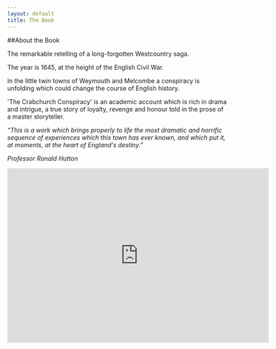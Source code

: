 ```yaml
---
layout: default
title: The Book
---
```


##About the Book

The remarkable retelling of a long-forgotten Westcountry saga.

The year is 1645, at the height of the English Civil War.

In the little twin towns of Weymouth and Melcombe a conspiracy is unfolding which could change the course of English history.

'The Crabchurch Conspiracy' is an academic account which is rich in drama and intrigue, a true story of loyalty, revenge and honour told in the prose of a master storyteller.
 
_“This is a work which brings properly to life the most dramatic and horrific sequence of experiences which this town has ever known, and which put it, at  moments, at the heart of England's destiny.”_

_Professor Ronald Hutton_



<iframe width="600" height="400" src="https://www.youtube.com/embed/vnOUZN5Wsn4" frameborder="0" allowfullscreen></iframe>
